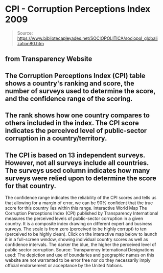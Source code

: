 # CPI - Corruption Perceptions Index 2009

> Source: https://www.bibliotecapleyades.net/SOCIOPOLITICA/sociopol_globalization80.htm

from
Transparency Website
-
The Corruption Perceptions Index
(CPI)
table shows a country's ranking and score, the number of surveys
used to determine the score, and the confidence range of the
scoring.
-
The rank shows how one country compares
to others included in the index. The CPI score indicates the
perceived level of public-sector corruption in a country/territory.
-
The CPI is based on 13 independent
surveys. However, not all surveys include all countries. The surveys
used column indicates how many surveys were relied upon to determine
the score for that country.
-
The confidence range indicates the
reliability of the CPI scores and tells us that allowing for a
margin of error, we can be 90% confident that the true score for
this country lies within this range.
Interactive World Map
The Corruption Perceptions Index (CPI)
published by
Transparency International measures the
perceived levels of public-sector corruption in a given country.
It is a composite index drawing on different
expert and business surveys. The scale is from zero (perceived to be highly
corrupt) to ten (perceived to be highly clean). Click on the interactive map
below to launch it in a full-screen window, showing individual country
scores as well as confidence intervals.
The darker the blue, the
higher the perceived level of public sector corruption.
Source:
Transparency International
Designations used:
The depiction and use of
boundaries and geographic names on this website are not warranted to
be error free nor do they necessarily imply official endorsement or
acceptance by the
United Nations.

